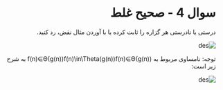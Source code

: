 <div dir="rtl">

# سوال 4 - صحیح غلط

درستی یا نادرستی هر گزاره را ثابت کرده یا با آوردن مثال نقض، رد کنید.

![des](http://s17.picofile.com/file/8411726900/111.png)

     

توجه: نامساوی مربوط به f(n)∈Θ(g(n))f(n)\in\Theta(g(n))f(n)∈Θ(g(n)) به شرح زیر است:

![des](http://s17.picofile.com/file/8411726926/222.png)


</div>
